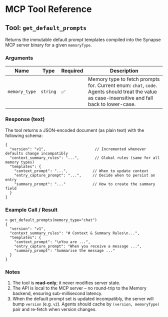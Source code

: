 # MCP Tool Reference

## Tool: `get_default_prompts`

Returns the immutable default prompt templates compiled into the Synapse MCP server binary for a given `memoryType`.

### Arguments
| Name | Type | Required | Description |
|------|------|----------|-------------|
| `memory_type` | `string` | ✅ | Memory type to fetch prompts for. Current enum: `chat`, `code`. Agents should treat the value as case-insensitive and fall back to lower-case. |

### Response (text)
The tool returns a JSON-encoded document (as plain text) with the following schema:

```jsonc
{
  "version": "v1",                      // Incremented whenever defaults change incompatibly
  "context_summary_rules": "...",       // Global rules (same for all memory types)
  "templates": {
    "context_prompt": "...",           // When to update context
    "entry_capture_prompt": "...",     // Decide when to persist an entry
    "summary_prompt": "..."            // How to create the summary field
  }
}
```

### Example Call / Result
```
> get_default_prompts(memory_type="chat")
{
  "version": "v1",
  "context_summary_rules": "# Context & Summary Rules\n...",
  "templates": {
    "context_prompt": "\nYou are ...",
    "entry_capture_prompt": "When you receive a message ...",
    "summary_prompt": "Summarise the message ..."
  }
}
```

### Notes
1. The tool is **read-only**; it never modifies server state.
2. The API is local to the MCP server – no round-trip to the Memory backend, ensuring sub-millisecond latency.
3. When the default prompt set is updated incompatibly, the server will bump `version` (e.g. `v2`). Agents should cache by `(version, memoryType)` pair and re-fetch when version changes. 